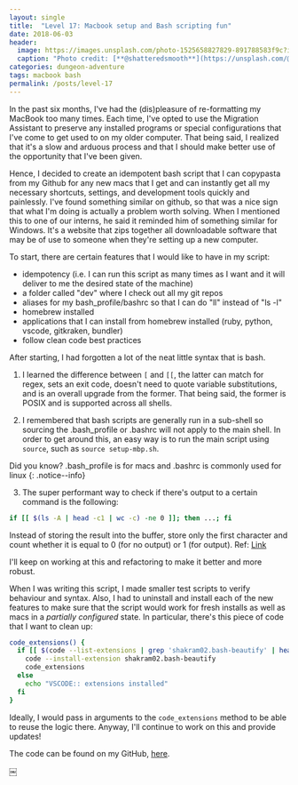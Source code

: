 ```yaml
---
layout: single
title:  "Level 17: Macbook setup and Bash scripting fun"
date: 2018-06-03
header:
  image: https://images.unsplash.com/photo-1525658827829-891788583f9c?ixlib=rb-0.3.5&ixid=eyJhcHBfaWQiOjEyMDd9&s=e4ed8653a4290ae61befb72b8697a843&auto=format&fit=crop&w=2253&q=80
  caption: "Photo credit: [**@shatteredsmooth**](https://unsplash.com/@shatteredsmooth)"
categories: dungeon-adventure
tags: macbook bash 
permalink: /posts/level-17
---
```


In the past six months, I've had the (dis)pleasure of re-formatting my MacBook too many times. Each time, I've opted to use the Migration Assistant to preserve any installed programs or special configurations that I've come to get used to on my older computer. That being said, I realized that it's a slow and arduous process and that I should make better use of the opportunity that I've been given.

Hence, I decided to create an idempotent bash script that I can copypasta from my Github for any new macs that I get and can instantly get all my necessary shortcuts, settings, and development tools quickly and painlessly. I've found something similar on github, so that was a nice sign that what I'm doing is actually a problem worth solving. When I mentioned this to one of our interns, he said it reminded him of something similar for Windows. It's a website that zips together all downloadable software that may be of use to someone when they're setting up a new computer.

To start, there are certain features that I would like to have in my script:
* idempotency (i.e. I can run this script as many times as I want and it will deliver to me the desired state of the machine)
* a folder called "dev" where I check out all my git repos
* aliases for my bash_profile/bashrc so that I can do "ll" instead of "ls -l"
* homebrew installed
* applications that I can install from homebrew installed (ruby, python, vscode, gitkraken, bundler)
* follow clean code best practices

After starting, I had forgotten a lot of the neat little syntax that is bash. 

1. I learned the difference between `[` and `[[`, the latter can match for regex, sets an exit code, doesn't need to quote variable substitutions, and is an overall upgrade from the former. That being said, the former is POSIX and is supported across all shells.

2. I remembered that bash scripts are generally run in a sub-shell so sourcing the .bash_profile or .bashrc will not apply to the main shell. In order to get around this, an easy way is to run the main script using `source`, such as `source setup-mbp.sh`.

Did you know? .bash_profile is for macs and .bashrc is commonly used for linux
{: .notice--info}

3. The super performant way to check if there's output to a certain command is the following:

```bash
if [[ $(ls -A | head -c1 | wc -c) -ne 0 ]]; then ...; fi
```

Instead of storing the result into the buffer, store only the first character and count whether it is equal to 0 (for no output) or 1 (for output).
Ref: [Link](https://stackoverflow.com/questions/12137431/test-if-a-command-outputs-an-empty-string)

I'll keep on working at this and refactoring to make it better and more robust.

When I was writing this script, I made smaller test scripts to verify behaviour and syntax. Also, I had to uninstall and install each of the new features to make sure that the script would work for fresh installs as well as macs in a *partially configured* state. In particular, there's this piece of code that I want to clean up:

```bash
code_extensions() {
  if [[ $(code --list-extensions | grep 'shakram02.bash-beautify' | head -c1 | wc -c) -eq 0 ]]; then
    code --install-extension shakram02.bash-beautify
    code_extensions
  else
    echo "VSCODE:: extensions installed"
  fi
}
```

Ideally, I would pass in arguments to the `code_extensions` method to be able to reuse the logic there. Anyway, I'll continue to work on this and provide updates!

The code can be found on my GitHub, [here](https://github.com/eginwong/setup-macbook).


￼
<!-- ​![masterpiece]({{ "/assets/level-16-masterpiece.png" | absolute_url }}){:class="img-responsive"}{: .align-center} -->